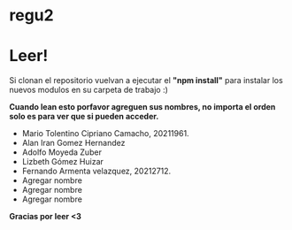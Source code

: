 # regu2
# Leer!

Si clonan el repositorio vuelvan a ejecutar el <b>"npm install"</b> para instalar los nuevos modulos en su carpeta de trabajo :)


<b>Cuando lean esto porfavor agreguen sus nombres, no importa el orden solo es para ver que si pueden acceder.</b>

<ul>
  <li>Mario Tolentino Cipriano Camacho, 20211961.</li>
  <li>Alan Iran Gomez Hernandez</li>
  <li>Adolfo Moyeda Zuber</li>
  <li>Lizbeth Gómez Huizar</li>
  <li>Fernando Armenta velazquez, 20212712.</li>
  <li>Agregar nombre</li>
  <li>Agregar nombre</li>
  <li>Agregar nombre</li>
</ul>

<b>Gracias por leer <3</b>
